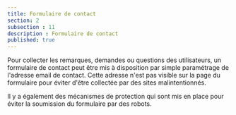 ```yaml
---
title: Formulaire de contact
section: 2
subsection : 11
description : Formulaire de contact
published: true
---
```


Pour collecter les remarques, demandes ou questions des utilisateurs, un formulaire de contact peut être mis à disposition par simple paramétrage de l'adresse email de contact. Cette adresse n'est pas visible sur la page du formulaire pour éviter d'être collectée par des sites malintentionnés.

Il y a également des mécanismes de protection qui sont mis en place pour éviter la soumission du formulaire par des robots.
